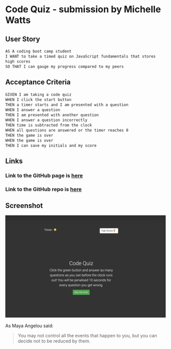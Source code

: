 # Code Quiz - submission by Michelle Watts

## User Story

```
AS A coding boot camp student
I WANT to take a timed quiz on JavaScript fundamentals that stores high scores
SO THAT I can gauge my progress compared to my peers
```

## Acceptance Criteria

```
GIVEN I am taking a code quiz
WHEN I click the start button
THEN a timer starts and I am presented with a question
WHEN I answer a question
THEN I am presented with another question
WHEN I answer a question incorrectly
THEN time is subtracted from the clock
WHEN all questions are answered or the timer reaches 0
THEN the game is over
WHEN the game is over
THEN I can save my initials and my score
```


## Links
### Link to the GitHub page is [here](https://michellewatts20000.github.io/code-quiz/)
### Link to the GitHub repo is [here](https://github.com/michellewatts20000/code-quiz)


  ## Screenshot
![screenshot of generator](./assets/img/screenshot-code-quiz.png)


As Maya Angelou said:

> You may not control all the events that happen to you,
> but you can decide not to be reduced by them.
